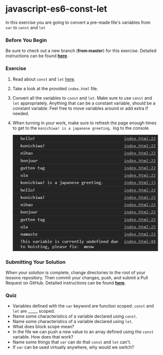 # javascript-es6-const-let

In this exercise you are going to convert a pre-made file's variables from `var` to `const` and `let`


### Before You Begin

Be sure to check out a new branch (**from master**) for this exercise. Detailed instructions can be found [**here**](../../guides/before-each-exercise.md).

### Exercise

1. Read about `const` and `let` [here](https://exploringjs.com/impatient-js/ch_variables-assignment.html).


1. Take a look at the provided `index.html` file.

1. Convert all the variables to `const` and `let`.  Make sure to use `const` and `let` appropriately.  Anything that can be a constant variable, should be a constant variable.  Feel free to move variables around or add extra if needed.

1. When turning in your work, make sure to refresh the page enough times to get to the `konichiwa! is a japanese greeting.` log to the console.

    <p align='center'>
      <img src='images/const-let-1.JPG'>
    </p>

### Submitting Your Solution

When your solution is complete, change directories to the root of your lessons repository. Then commit your changes, push, and submit a Pull Request on GitHub. Detailed instructions can be found [**here**](../../guides/after-each-exercise.md).

### Quiz

- Variables defined with the `var` keyword are function scoped.  `const` and `let` are _____ scoped.
- Name some characteristics of a variable declared using `const`.
- Name some characteristics of a variable declared using `let`.
- What does block scope mean?
- In the file we can push a new value to an array defined using the `const` variable.  How does that work?
- Name some things that `var` can do that `const` and `let` can't.
- If `var` can be used virtually anywhere, why would we switch?
